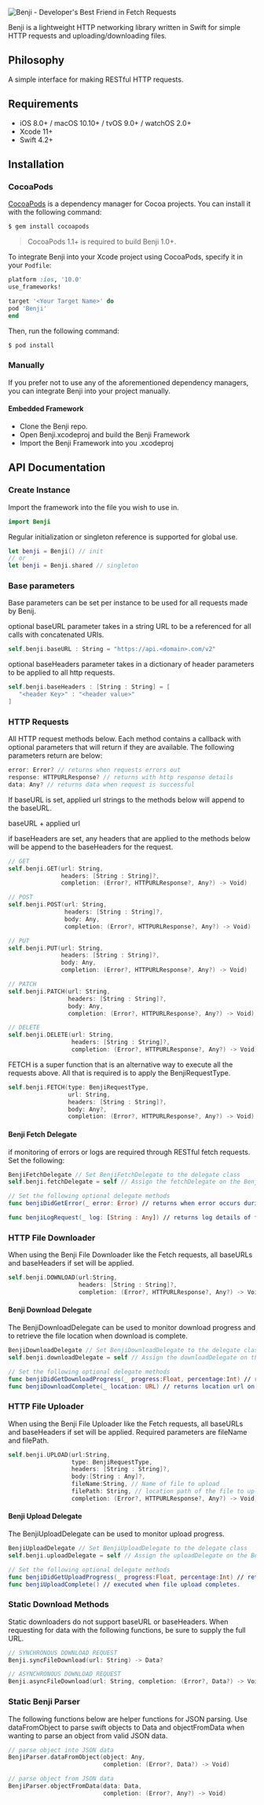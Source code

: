 ![Benji - Developer's Best Friend in Fetch Requests](https://raw.githubusercontent.com/aa-wong/Benji/master/Benji-logo.png)

Benji is a lightweight HTTP networking library written in Swift for simple HTTP requests and uploading/downloading files.


## Philosophy

A simple interface for making RESTful HTTP requests.

## Requirements

- iOS 8.0+ / macOS 10.10+ / tvOS 9.0+ / watchOS 2.0+
- Xcode 11+
- Swift 4.2+

## Installation

### CocoaPods

[CocoaPods](https://cocoapods.org) is a dependency manager for Cocoa projects. You can install it with the following command:

```bash
$ gem install cocoapods
```

> CocoaPods 1.1+ is required to build Benji 1.0+.

To integrate Benji into your Xcode project using CocoaPods, specify it in your `Podfile`:

```ruby
platform :ios, '10.0'
use_frameworks!

target '<Your Target Name>' do
pod 'Benji'
end
```

Then, run the following command:

```bash
$ pod install
```

### Manually

If you prefer not to use any of the aforementioned dependency managers, you can integrate Benji into your project manually.

#### Embedded Framework

- Clone the Benji repo.
- Open Benji.xcodeproj and build the Benji Framework
- Import the Benji Framework into you .xcodeproj

## API Documentation

### Create Instance
Import the framework into the file you wish to use in.
```swift
import Benji
```
Regular initialization or singleton reference is supported for global use.
```swift
let benji = Benji() // init
// or
let benji = Benji.shared // singleton
```
### Base parameters
Base parameters can be set per instance to be used for all requests made by Benij.

optional baseURL parameter takes in a string URL to be a referenced for all calls with concatenated URIs.
```swift
self.benji.baseURL : String = "https://api.<domain>.com/v2"
```

optional baseHeaders parameter takes in a dictionary of header parameters to be applied to all http requests.
```swift
self.benji.baseHeaders : [String : String] = [
   "<header Key>" : "<header value>"
]

```

### HTTP Requests
All HTTP request methods below. Each method contains a callback with optional parameters that will return if they are available. The following parameters return are below:

```swift
error: Error? // returns when requests errors out
response: HTTPURLResponse? // returns with http response details
data: Any? // returns data when request is successful
```

If baseURL is set, applied url strings to the methods below will append to the baseURL.

baseURL + applied url

if baseHeaders are set, any headers that are applied to the methods below will be append to the baseHeaders for the request.

```swift
// GET
self.benji.GET(url: String,
               headers: [String : String]?,
               completion: (Error?, HTTPURLResponse?, Any?) -> Void)

// POST
self.benji.POST(url: String,
                headers: [String : String]?,
                body: Any,
                completion: (Error?, HTTPURLResponse?, Any?) -> Void)

// PUT
self.benji.PUT(url: String,
               headers: [String : String]?,
               body: Any,
               completion: (Error?, HTTPURLResponse?, Any?) -> Void)

// PATCH
self.benji.PATCH(url: String,
                 headers: [String : String]?,
                 body: Any,
                 completion: (Error?, HTTPURLResponse?, Any?) -> Void)

// DELETE
self.benji.DELETE(url: String,
                  headers: [String : String]?,
                  completion: (Error?, HTTPURLResponse?, Any?) -> Void)
```

FETCH is a super function that is an alternative way to execute all the requests above. All that is required is to apply the BenjiRequestType.

```swift
self.benji.FETCH(type: BenjiRequestType,
                 url: String,
                 headers: [String : String]?,
                 body: Any?,
                 completion: (Error?, HTTPURLResponse?, Any?) -> Void)
```

#### Benji Fetch Delegate
if monitoring of errors or logs are required through RESTful fetch requests. Set the following:
```swift
BenjiFetchDelegate // Set BenjiFetchDelegate to the delegate class
self.benji.fetchDelegate = self // Assign the fetchDelegate on the Benji instance

// Set the following optional delegate methods
func benjiDidGetError(_ error: Error) // returns when error occurs during fetch requests

func benjiLogRequest(_ log: [String : Any]) // returns log details of the fetch requests
```

### HTTP File Downloader
When using the Benji File Downloader like the Fetch requests, all baseURLs and baseHeaders if set will be applied.

```swift
self.benji.DOWNLOAD(url:String,
                    headers: [String : String]?,
                    completion: (Error?, HTTPURLResponse?, Any?) -> Void)
```
#### Benji Download Delegate
The BenjiDownloadDelegate can be used to monitor download progress and to retrieve the file location when download is complete.

```swift
BenjiDownloadDelegate // Set BenjiDownloadDelegate to the delegate class
self.benji.downloadDelegate = self // Assign the downloadDelegate on the Benji instance

// Set the following optional delegate methods
func benjiDidGetDownloadProgress(_ progress:Float, percentage:Int) // returns download progress values.
func benjiDownloadComplete(_ location: URL) // returns location url on device for the completed file downloaded.
```

### HTTP File Uploader
When using the Benji File Uploader like the Fetch requests, all baseURLs and baseHeaders if set will be applied.
Required parameters are fileName and filePath.
```swift
self.benji.UPLOAD(url:String,
                  type: BenjiRequestType,
                  headers: [String : String]?,
                  body:[String : Any]?,
                  fileName:String, // Name of file to upload
                  filePath: String, // location path of the file to upload
                  completion: (Error?, HTTPURLResponse?, Any?) -> Void)
```
#### Benji Upload Delegate
The BenjiUploadDelegate can be used to monitor upload progress.

```swift
BenjiUploadDelegate // Set BenjiUploadDelegate to the delegate class
self.benji.uploadDelegate = self // Assign the uploadDelegate on the Benji instance

// Set the following optional delegate methods
func benjiDidGetUploadProgress(_ progress:Float, percentage:Int) // returns upload progress values.
func benjiUploadComplete() // executed when file upload completes.
```

### Static Download Methods
Static downloaders do not support baseURL or baseHeaders. When requesting for data with the following functions, be sure to supply the full URL.
```swift
// SYNCHRONOUS DOWNLOAD REQUEST
Benji.syncFileDownload(url: String) -> Data?

// ASYNCHRONOUS DOWNLOAD REQUEST
Benji.asyncFileDownload(url: String, completion: (Error?, Data?) -> Void)
```

### Static Benji Parser
The following functions below are helper functions for JSON parsing. Use dataFromObject to parse swift objects to Data and objectFromData when wanting to parse an object from valid JSON data.
```swift
// parse object into JSON data
BenjiParser.dataFromObject(object: Any,
                           completion: (Error?, Data?) -> Void)

// parse object from JSON data
BenjiParser.objectFromData(data: Data,
                           completion: (Error?, Any?) -> Void)
```
